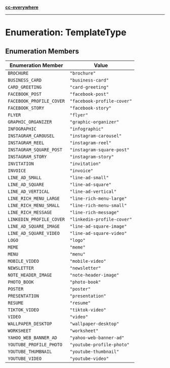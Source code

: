 [**cc-everywhere**](../../../../../index.md)

***

# Enumeration: TemplateType

## Enumeration Members

| Enumeration Member | Value |
| ------ | ------ |
| <a id="brochure"></a> `BROCHURE` | `"brochure"` |
| <a id="business_card"></a> `BUSINESS_CARD` | `"business-card"` |
| <a id="card_greeting"></a> `CARD_GREETING` | `"card-greeting"` |
| <a id="facebook_post"></a> `FACEBOOK_POST` | `"facebook-post"` |
| <a id="facebook_profile_cover"></a> `FACEBOOK_PROFILE_COVER` | `"facebook-profile-cover"` |
| <a id="facebook_story"></a> `FACEBOOK_STORY` | `"facebook-story"` |
| <a id="flyer"></a> `FLYER` | `"flyer"` |
| <a id="graphic_organizer"></a> `GRAPHIC_ORGANIZER` | `"graphic-organizer"` |
| <a id="infographic"></a> `INFOGRAPHIC` | `"infographic"` |
| <a id="instagram_carousel"></a> `INSTAGRAM_CAROUSEL` | `"instagram-carousel"` |
| <a id="instagram_reel"></a> `INSTAGRAM_REEL` | `"instagram-reel"` |
| <a id="instagram_square_post"></a> `INSTAGRAM_SQUARE_POST` | `"instagram-square-post"` |
| <a id="instagram_story"></a> `INSTAGRAM_STORY` | `"instagram-story"` |
| <a id="invitation"></a> `INVITATION` | `"invitation"` |
| <a id="invoice"></a> `INVOICE` | `"invoice"` |
| <a id="line_ad_small"></a> `LINE_AD_SMALL` | `"line-ad-small"` |
| <a id="line_ad_square"></a> `LINE_AD_SQUARE` | `"line-ad-square"` |
| <a id="line_ad_vertical"></a> `LINE_AD_VERTICAL` | `"line-ad-vertical"` |
| <a id="line_rich_menu_large"></a> `LINE_RICH_MENU_LARGE` | `"line-rich-menu-large"` |
| <a id="line_rich_menu_small"></a> `LINE_RICH_MENU_SMALL` | `"line-rich-menu-small"` |
| <a id="line_rich_message"></a> `LINE_RICH_MESSAGE` | `"line-rich-message"` |
| <a id="linkedin_profile_cover"></a> `LINKEDIN_PROFILE_COVER` | `"linkedin-profile-cover"` |
| <a id="line_ad_square_image"></a> `LINE_AD_SQUARE_IMAGE` | `"line-ad-square-image"` |
| <a id="line_ad_square_video"></a> `LINE_AD_SQUARE_VIDEO` | `"line-ad-square-video"` |
| <a id="logo"></a> `LOGO` | `"logo"` |
| <a id="meme"></a> `MEME` | `"meme"` |
| <a id="menu"></a> `MENU` | `"menu"` |
| <a id="mobile_video"></a> `MOBILE_VIDEO` | `"mobile-video"` |
| <a id="newsletter"></a> `NEWSLETTER` | `"newsletter"` |
| <a id="note_header_image"></a> `NOTE_HEADER_IMAGE` | `"note-header-image"` |
| <a id="photo_book"></a> `PHOTO_BOOK` | `"photo-book"` |
| <a id="poster"></a> `POSTER` | `"poster"` |
| <a id="presentation"></a> `PRESENTATION` | `"presentation"` |
| <a id="resume"></a> `RESUME` | `"resume"` |
| <a id="tiktok_video"></a> `TIKTOK_VIDEO` | `"tiktok-video"` |
| <a id="video"></a> `VIDEO` | `"video"` |
| <a id="wallpaper_desktop"></a> `WALLPAPER_DESKTOP` | `"wallpaper-desktop"` |
| <a id="worksheet"></a> `WORKSHEET` | `"worksheet"` |
| <a id="yahoo_web_banner_ad"></a> `YAHOO_WEB_BANNER_AD` | `"yahoo-web-banner-ad"` |
| <a id="youtube_profile_photo"></a> `YOUTUBE_PROFILE_PHOTO` | `"youtube-profile-photo"` |
| <a id="youtube_thumbnail"></a> `YOUTUBE_THUMBNAIL` | `"youtube-thumbnail"` |
| <a id="youtube_video"></a> `YOUTUBE_VIDEO` | `"youtube-video"` |

